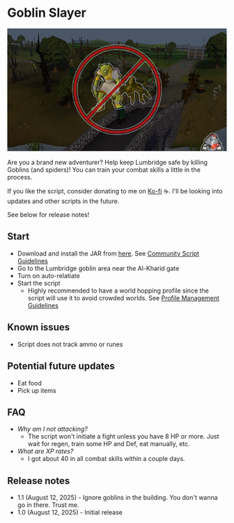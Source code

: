 # Goblin Slayer

![img.png](img.png)

Are you a brand new adventurer? Help keep Lumbridge safe by killing Goblins (and spiders)! You can train your combat skills a little in the process.

If you like the script, consider donating to me on [Ko-fi](https://ko-fi.com/fruart) ☕. I'll be looking into updates and other scripts in the future.

See below for release notes!

## Start
- Download and install the JAR from [here](https://github.com/fru-art/fru-scripts/blob/master/out/artifacts/GoblinSlayerScript.jar).  See [Community Script Guidelines](https://discord.com/channels/736938454478356570/1364978724105355324)
- Go to the Lumbridge goblin area near the Al-Kharid gate
- Turn on auto-relatiate
- Start the script
    - Highly recommended to have a world hopping profile since the script will use it to avoid crowded worlds.  See [Profile Management Guidelines](https://discord.com/channels/736938454478356570/1393939764092207134/1393939764092207134)

## Known issues
- Script does not track ammo or runes

## Potential future updates
- Eat food
- Pick up items

## FAQ
- _Why am I not attacking?_
    - The script won't initiate a fight unless you have 8 HP or more. Just wait for regen, train some HP and Def, eat manually, etc.
- _What are XP rates?_
    - I got about 40 in all combat skills within a couple days.

## Release notes
- 1.1 (August 12, 2025) - Ignore goblins in the building. You don't wanna go in there. Trust me.
- 1.0 (August 12, 2025) - Initial release